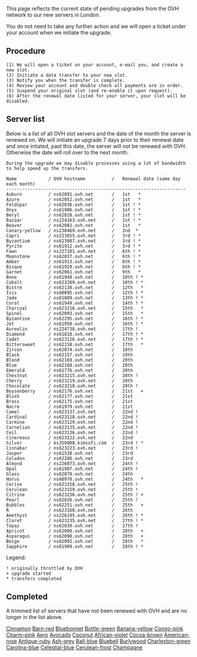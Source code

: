 
This page reflects the current state of pending upgrades from the OVH network to our new servers in London.

You do not need to take any further action and we will open a ticket under your account when we initiate the upgrade.

Procedure
---

    (1) We will open a ticket on your account, e-mail you, and create a new slot.
    (2) Initiate a data transfer to your new slot.
    (3) Notify you when the transfer is complete.
    (4) Review your account and double check all payments are in order.
    (5) Suspend your original slot (and re-enable it upon request).
    (6) After the renewal date listed for your server, your slot will be disabled.

Server list
---

  Below is a list of all OVH slot servers and the date of the month the server is renewed on. We will initiate an upgrade 7 days prior to their renewal date and once intiated, past this date, the server will not be renewed with OVH. Otherwise the date will roll over to the next month.

`During the upgrade we may disable processes using a lot of bandwidth to help speed up the transfers.`

~~~
Name            / OVH hostname          /   Renewal date (same day each month)
--------------------------------------------------------------------
Auburn          / ns62091.ovh.net       /   1st   *
Azure           / ns62052.ovh.net       /   1st   *
Feldspar        / ns62036.ovh.net       /   1st ! *
Onyx            / ns61906.ovh.net       /   1st ! *
Beryl           / ns62028.ovh.net       /   1st ! *
Bazaar          / ns224163.ovh.net      /   1st ! *
Beaver          / ns62082.ovh.net       /   1st   *
Canary-yellow   / ns238469.ovh.net      /   2nd  *
Capri           / ns223655.ovh.net      /   3rd ! *
Byzantium       / ns623087.ovh.net      /   3rd ! *
Pyrite          / ns61912.ovh.net       /   3rd ! *
Fawn            / ns227101.ovh.net      /   6th ! *
Moonstone       / ns62037.ovh.net       /   6th ! *
Amber           / ns61913.ovh.net       /   6th ! *
Bisque          / ns61929.ovh.net       /   6th ! *
Garnet          / ns62061.ovh.net       /   9th   *
Bone            / ns61948.ovh.net       /   10th ! *
Cobalt          / ns623269.ovh.net      /   10th ! *
Bistre          / ns62138.ovh.net       /   12th   *
Isis            / ns60895.ovh.net       /   12th ! *
Jade            / ns61809.ovh.net       /   13th ! *
Coral           / ns61949.ovh.net       /   14th ! *
Charcoal        / ns623216.ovh.net      /   15th   *
Spinel          / ns62093.ovh.net       /   15th   *
Byzantine       / ns62295.ovh.net       /   16th ! *
Jet             / ns61950.ovh.net       /   16th ! *
Aureolin        / ns224738.ovh.net      /   17th !
Diamond         / ns61818.ovh.net       /   17th ! *
Cadet           / ns623126.ovh.net      /   17th ! *
Bittersweet     / ns62158.ovh.net       /   17th   *
Zircon          / ns62074.ovh.net       /   18th
Black           / ns62157.ovh.net       /   19th
Blond           / ns62169.ovh.net       /   20th
Blue            / ns62168.ovh.net       /   20th
Emerald         / ns61776.ovh.net       /   20th
Chestnut        / ns623215.ovh.net      /   20th !
Cherry          / ns623219.ovh.net      /   20th
Chocolate       / ns623218.ovh.net      /   20th !
Boysenberry     / ns62176.ovh.net       /   21st   +
Blush           / ns62177.ovh.net       /   21st
Brass           / ns62175.ovh.net       /   21st
Nacre           / ns61979.ovh.net       /   21st
Camel           / ns623137.ovh.net      /   22nd !
Cardinal        / ns623128.ovh.net      /   22nd !
Carmine         / ns623129.ovh.net      /   22nd !
Carnelian       / ns623135.ovh.net      /   22nd !
Ceil            / ns623136.ovh.net      /   22nd !
Cinereous       / ns623222.ovh.net      /   22nd
Silver          / ks359908.kimsufi.com  /   23rd ! *
Cinnabar        / ns623223.ovh.net      /   23rd !
Jasper          / ns61538.ovh.net       /   23rd
Celadon         / ns62286.ovh.net       /   23rd
Almond          / ns226073.ovh.net      /   24th !
Opal            / ns61907.ovh.net       /   24th !
Glass           / ns62078.ovh.net       /   24th
Horus           / ns60970.ovh.net       /   24th   *
Cerise          / ns623158.ovh.net      /   25th !
Cerulean        / ns623159.ovh.net      /   25th !
Citrine         / ns623236.ovh.net      /   25th ! +
Pearl           / ns62026.ovh.net       /   25th !
Bubbles         / ns62251.ovh.net       /   25th   +
R               / ns623160.ovh.net      /   26th
Amethyst        / ns226195.ovh.net      /   26th ! *
Claret          / ns623235.ovh.net      /   27th ! *
Topaz           / ns62030.ovh.net       /   27th !
Apricot         / ns62089.ovh.net       /   28th   +
Asparagus       / ns62090.ovh.net       /   28th   +
Beige           / ns62092.ovh.net       /   28th   *
Sapphire        / ns61909.ovh.net       /   28th ! *
~~~

Legend:

~~~
! originally throttled by OVH
+ upgrade started
* transfers completed
~~~

Completed
---

  A trimmed list of servers that have not been renewed with OVH and are no longer in the list above.

[Cinnamon](/admin/servers/upgrade?id=833)
[Barn-red](/admin/servers/upgrade?id=869)
[Bluebonnet](/admin/servers/upgrade?id=867)
[Bottle-green](/admin/servers/upgrade?id=866)
[Banana-yellow](/admin/servers/upgrade?id=868)
[Congo-pink](/admin/servers/upgrade?id=870)
[Charm-pink](/admin/servers/upgrade?id=871)
[Aero](/admin/servers/upgrade?id=863)
[Avocado](/admin/servers/upgrade?id=864)
[Coconut](/admin/servers/upgrade?id=865)
[African-violet](/admin/servers/upgrade?id=872)
[Cocoa-brown](/admin/servers/upgrade?id=873)
[American-rose](/admin/servers/upgrade?id=874)
[Antique-ruby](/admin/servers/upgrade?id=875)
[Ash-grey](/admin/servers/upgrade?id=876)
[Ball-blue](/admin/servers/upgrade?id=877)
[Bluebell](/admin/servers/upgrade?id=878)
[Burlywood](/admin/servers/upgrade?id=879)
[Charleston-green](/admin/servers/upgrade?id=881)
[Carolina-blue](/admin/servers/upgrade?id=886)
[Celestial-blue](/admin/servers/upgrade?id=882)
[Cerulean-frost](/admin/servers/upgrade?id=885)
[Champagne](/admin/servers/upgrade?id=826)



